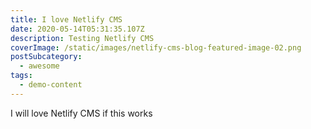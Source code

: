 ```yaml
---
title: I love Netlify CMS
date: 2020-05-14T05:31:35.107Z
description: Testing Netlify CMS
coverImage: /static/images/netlify-cms-blog-featured-image-02.png
postSubcategory:
  - awesome
tags:
  - demo-content
---
```

I will love Netlify CMS if this works
